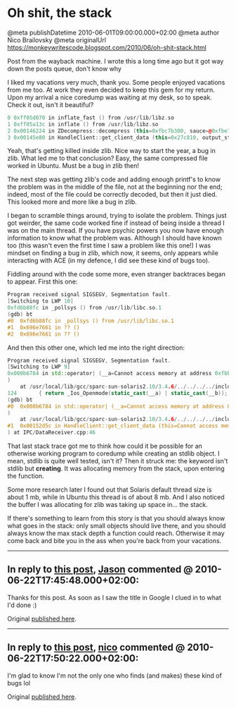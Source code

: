 # Oh shit, the stack

@meta publishDatetime 2010-06-01T09:00:00.000+02:00
@meta author Nico Brailovsky
@meta originalUrl https://monkeywritescode.blogspot.com/2010/06/oh-shit-stack.html

Post from the wayback machine. I wrote this a long time ago but it got way down the posts queue, don't know why

I liked my vacations very much, thank you. Some people enjoyed vacations from me too. At work they even decided to keep this gem for my return. Upon my arrival a nice coredump was waiting at my desk, so to speak. Check it out, isn't it beautiful?

```c++
0 0xff05d070 in inflate_fast () from /usr/lib/libz.so
1 0xff05a13c in inflate () from /usr/lib/libz.so
2 0x00146224 in ZDecompress::decompress (this=0xfbc7b300, sauce=@0xfbe7b740, dest=@0x27c910) at Compressor.h:134
3 0x00145e80 in HandleClient::get_client_data (this=0x27c810, output_stream=0x27c910) at IPC/DataReceiver.cpp:54
```

Yeah, that's getting killed inside zlib. Nice way to start the year, a bug in zlib. What led me to that conclusion? Easy, the same compressed file worked in Ubuntu. Must be a bug in zlib then!

The next step was getting zlib's code and adding enough printf's to know the problem was in the middle of the file, not at the beginning nor the end; indeed, most of the file could be correctly decoded, but then it just died. This looked more and more like a bug in zlib.

I began to scramble things around, trying to isolate the problem. Things just got weirder, the same code worked fine if instead of being inside a thread I was on the main thread. If you have psychic powers you now have enough information to know what the problem was. Although I should have known too (this wasn't even the first time I saw a problem like this one!) I was mindset on finding a bug in zlib, which now, it seems, only appears while interacting with ACE (in my defence, I did see these kind of bugs too).

Fiddling around with the code some more, even stranger backtraces began to appear. First this one:

```c++
Program received signal SIGSEGV, Segmentation fault.
[Switching to LWP 10]
0xfd6b88fc in _pollsys () from /usr/lib/libc.so.1
(gdb) bt
#0  0xfd6b88fc in _pollsys () from /usr/lib/libc.so.1
#1  0x696e7661 in ?? ()
#2  0x696e7661 in ?? ()
```

And then this other one, which led me into the right direction:

```c++
Program received signal SIGSEGV, Segmentation fault.
[Switching to LWP 9]
0x000b6784 in std::operator| (__a=Cannot access memory at address 0xfbb7b094
)
    at /usr/local/lib/gcc/sparc-sun-solaris2.10/3.4.6/../../../../include/c++/3.4.6/bits/ios_base.h:124
124       { return _Ios_Openmode(static_cast(__a) | static_cast(__b)); }
(gdb) bt
#0  0x000b6784 in std::operator| (__a=Cannot access memory at address 0xfbb7b094
)
    at /usr/local/lib/gcc/sparc-sun-solaris2.10/3.4.6/../../../../include/c++/3.4.6/bits/ios_base.h:124
#1  0x00152d5c in HandleClient::get_client_data (this=Cannot access memory at address 0xfbb7b088
) at IPC/DataReceiver.cpp:46
```

That last stack trace got me to think how could it be possible for an otherwise working program to coredump while creating an stdlib object. I mean, stdlib is quite well tested, isn't it? Then it struck me: the keyword isn't stdlib but **creating**. It was allocating memory from the stack, upon entering the function.

Some more research later I found out that Solaris default thread size is about 1 mb, while in Ubuntu this thread is of about 8 mb. And I also noticed the buffer I was allocating for zlib was taking up space in... the stack.

If there's something to learn from this story is that you should always know what goes in the stack: only small objects should live there, and you should always know the max stack depth a function could reach. Otherwise it may come back and bite you in the ass when you're back from your vacations.


---
## In reply to [this post](), [Jason]() commented @ 2010-06-22T17:45:48.000+02:00:

Thanks for this post. As soon as I saw the title in Google I clued in to what I'd done :)

Original [published here](md_blog/2010/0601_Ohshitthestack.md).

---
## In reply to [this post](), [nico](md_blog/youfoundadeadlink.md) commented @ 2010-06-22T17:50:22.000+02:00:

I'm glad to know I'm not the only one who finds (and makes) these kind of bugs lol

Original [published here](md_blog/2010/0601_Ohshitthestack.md).
